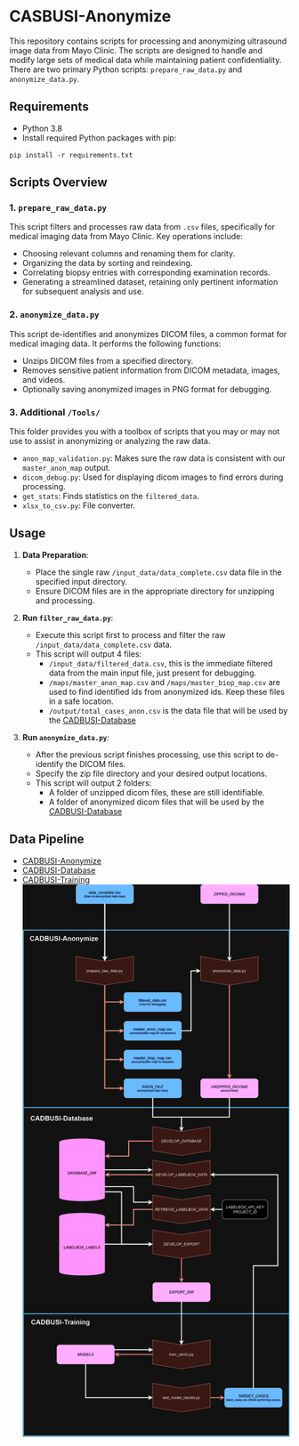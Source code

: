 # CASBUSI-Anonymize

This repository contains scripts for processing and anonymizing ultrasound image data from Mayo Clinic. The scripts are designed to handle and modify large sets of medical data while maintaining patient confidentiality. There are two primary Python scripts: `prepare_raw_data.py` and `anonymize_data.py`.

## Requirements

- Python 3.8
- Install required Python packages with pip:

```
pip install -r requirements.txt
```

## Scripts Overview

### 1. `prepare_raw_data.py`

This script filters and processes raw data from `.csv` files, specifically for medical imaging data from Mayo Clinic. Key operations include:

- Choosing relevant columns and renaming them for clarity.
- Organizing the data by sorting and reindexing.
- Correlating biopsy entries with corresponding examination records.
- Generating a streamlined dataset, retaining only pertinent information for subsequent analysis and use.

### 2. `anonymize_data.py`

This script de-identifies and anonymizes DICOM files, a common format for medical imaging data. It performs the following functions:

- Unzips DICOM files from a specified directory.
- Removes sensitive patient information from DICOM metadata, images, and videos.
- Optionally saving anonymized images in PNG format for debugging.

### 3. Additional `/Tools/`

This folder provides you with a toolbox of scripts that you may or may not use to assist in anonymizing or analyzing the raw data.

- `anon_map_validation.py`: Makes sure the raw data is consistent with our `master_anon_map` output.
- `dicom_debug.py`: Used for displaying dicom images to find errors during processing.
- `get_stats`: Finds statistics on the `filtered_data`.
- `xlsx_to_csv.py`: File converter.

## Usage

1. **Data Preparation**: 
   - Place the single raw `/input_data/data_complete.csv` data file in the specified input directory.
   - Ensure DICOM files are in the appropriate directory for unzipping and processing.

2. **Run `filter_raw_data.py`**: 
   - Execute this script first to process and filter the raw `/input_data/data_complete.csv` data.
   - This script will output 4 files:
      - `/input_data/filtered_data.csv`, this is the immediate filtered data from the main input file, just present for debugging.
      - `/maps/master_anon_map.csv` and `/maps/master_biop_map.csv` are used to find identified ids from anonymized ids. Keep these files in a safe location.  
      - `/output/total_cases_anon.csv` is the data file that will be used by the [CADBUSI-Database](https://github.com/Poofy1/CADBUSI-Database)

3. **Run `anonymize_data.py`**: 
   - After the previous script finishes processing, use this script to de-identify the DICOM files.
   - Specify the zip file directory and your desired output locations.
   - This script will output 2 folders:
      - A folder of unzipped dicom files, these are still identifiable.
      - A folder of anonymized dicom files that will be used by the [CADBUSI-Database](https://github.com/Poofy1/CADBUSI-Database)
    
## Data Pipeline
- [CADBUSI-Anonymize](https://github.com/Poofy1/CADBUSI-Anonymize)
- [CADBUSI-Database](https://github.com/Poofy1/CADBUSI-Database)
- [CADBUSI-Training](https://github.com/Poofy1/CADBUSI-Training)
![CASBUSI Pipeline](https://raw.githubusercontent.com/Poofy1/CADBUSI-Database/main/pipeline/CADBUSI-Pipeline.png)

